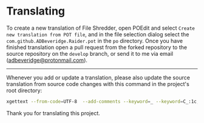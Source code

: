 # Translating
To create a new translation of File Shredder, open POEdit and select `Create new translation from POT file`, and in the file selection dialog select the `com.github.ADBeveridge.Raider.pot` in the `po` directory. Once you have finished translation open a pull request from the forked repository to the source repository on the `develop` branch, or send it to me via email (adbeveridge@protonmail.com).
___
Whenever you add or update a translation, please also update the source translation from source code changes with this command in the project's root directory:
```sh
xgettext --from-code=UTF-8  --add-comments --keyword=_ --keyword=C_:1c,2 --output=po/com.github.ADBeveridge.Raider.pot -f po/POTFILES
```
Thank you for translating this project.
